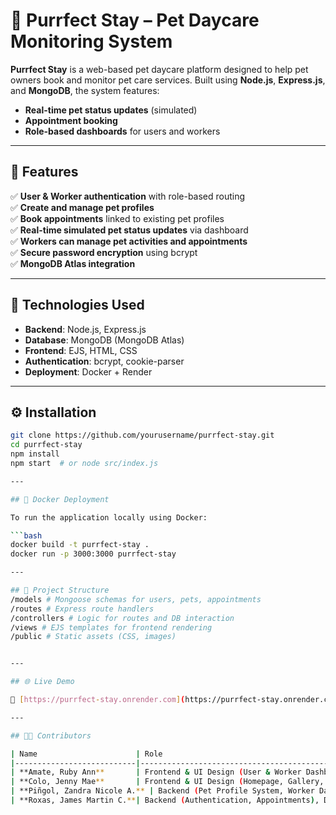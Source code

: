 # 🐾 Purrfect Stay – Pet Daycare Monitoring System

**Purrfect Stay** is a web-based pet daycare platform designed to help pet owners book and monitor pet care services. Built using **Node.js**, **Express.js**, and **MongoDB**, the system features:

- **Real-time pet status updates** (simulated)  
- **Appointment booking**  
- **Role-based dashboards** for users and workers  

---

## 🚀 Features

✅ **User & Worker authentication** with role-based routing  
✅ **Create and manage pet profiles**  
✅ **Book appointments** linked to existing pet profiles  
✅ **Real-time simulated pet status updates** via dashboard  
✅ **Workers can manage pet activities and appointments**  
✅ **Secure password encryption** using bcrypt  
✅ **MongoDB Atlas integration**  

---

## 🧱 Technologies Used

- **Backend**: Node.js, Express.js  
- **Database**: MongoDB (MongoDB Atlas)  
- **Frontend**: EJS, HTML, CSS  
- **Authentication**: bcrypt, cookie-parser  
- **Deployment**: Docker + Render  

---

## ⚙️ Installation

```bash
git clone https://github.com/yourusername/purrfect-stay.git
cd purrfect-stay
npm install
npm start  # or node src/index.js

---

## 🐳 Docker Deployment

To run the application locally using Docker:

```bash
docker build -t purrfect-stay .
docker run -p 3000:3000 purrfect-stay

---

## 📁 Project Structure
/models # Mongoose schemas for users, pets, appointments
/routes # Express route handlers
/controllers # Logic for routes and DB interaction
/views # EJS templates for frontend rendering
/public # Static assets (CSS, images)


---

## 🌐 Live Demo

🔗 [https://purrfect-stay.onrender.com](https://purrfect-stay.onrender.com)

---

## 👨‍💻 Contributors

| Name                      | Role                                                                 |
|---------------------------|----------------------------------------------------------------------|
| **Amate, Ruby Ann**       | Frontend & UI Design (User & Worker Dashboard, Login/Signup, Booking) |
| **Colo, Jenny Mae**       | Frontend & UI Design (Homepage, Gallery, About Us), Deployment       |
| **Piñgol, Zandra Nicole A.** | Backend (Pet Profile System, Worker Dashboard)                      |
| **Roxas, James Martin C.**| Backend (Authentication, Appointments), Deployment                   |

